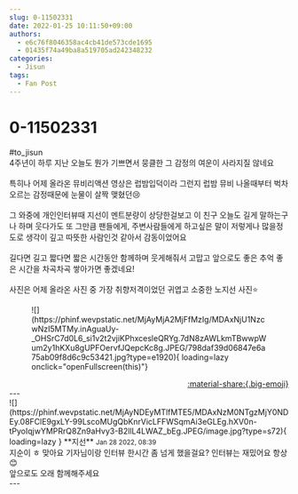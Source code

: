 ```yaml
---
slug: 0-11502331
date: 2022-01-25 10:11:50+09:00
authors:
  - e6c76f8046358ac4cb41de573cde1695
  - 01435f74a49ba8a519705ad242348232
categories:
  - Jisun
tags:
  - Fan Post
---
```


# 0-11502331

<div class="post-container" markdown="1">
<div class="content-container md-sidebar__scrollwrap" markdown="1">

\#to_jisun<br>4주년이 하루 지난 오늘도 뭔가 기쁘면서 뭉클한 그 감정의 여운이 사라지질 않네요<br><br>특히나 어제 올라온 뮤비리액션 영상은 럽밤입덕이라 그런지 럽밤 뮤비 나올때부터 벅차오르는 감정때문에 눈물이 살짝 맺혔던😢<br><br>그 와중에 개인인터뷰때 지선이 멘트분량이 상당한걸보고 이 친구 오늘도 길게 말하는구나 하며 웃다가도 또 그만큼 팬들에게, 주변사람들에게 하고싶은 말이 저렇게나 많을정도로 생각이 깊고 따뜻한 사람인것 같아서 감동이었어요<br><br>길다면 길고 짧다면 짧은 시간동안 함께하며 웃게해줘서 고맙고 앞으로도 좋은 추억 좋은 시간을 차곡차곡 쌓아가면 좋겠네요!<br><br>사진은 어제 올라온 사진 중 가장 취향저격이었던 귀엽고 소중한 노지선 사진⭐
<figure markdown="1">
![](https://phinf.wevpstatic.net/MjAyMjA2MjFfMzIg/MDAxNjU1NzcwNzI5MTMy.inAguaUy-_OHSrC7d0L6_si1v2t2vjiKPhxcesleQRYg.7dN8zAWLkmTBwwpWum2y1hKXu8gUPFOervfJQepcKc8g.JPEG/798daf39d06847e6a75ab09f8d6c9c53421.jpg?type=e1920){ loading=lazy onclick="openFullscreen(this)"}
</figure>


</div>
</div>

<div style="text-align: right;" markdown="1">
<a href="https://weverse.io/fromis9/fanpost/0-11502331" style="text-align: right;">:material-share:{.big-emoji}</a>
</div>
---

<div class="comments-container md-sidebar__scrollwrap" markdown="1">
<div class="comment" markdown="1">
<div class='id-container' markdown="1">
![](https://phinf.wevpstatic.net/MjAyNDEyMTlfMTE5/MDAxNzM0NTgzMjY0NDEy.08FClE9gxLY-99LscoMUgQbKnrVicLFFWSqmAi3eGLEg.hXV0n-tPyoIqjwYMPRrQ8Zn9aHvy3-B2llL4LWAZ_bEg.JPEG/image.jpg?type=s72){ loading=lazy }
**<span class="artist">지선</span>** <small>Jan 28 2022, 08:39</small><br>
</div>
<div class='comment-body' markdown="1">
지순이 ㅎ 맞아요 기자님이랑 인터뷰 한시간 좀 넘게 했을걸요? 인터뷰는 재밌어요 항상😊<br>앞으로도 오래 함께해주세요
</div>
</div>
</div>
---
